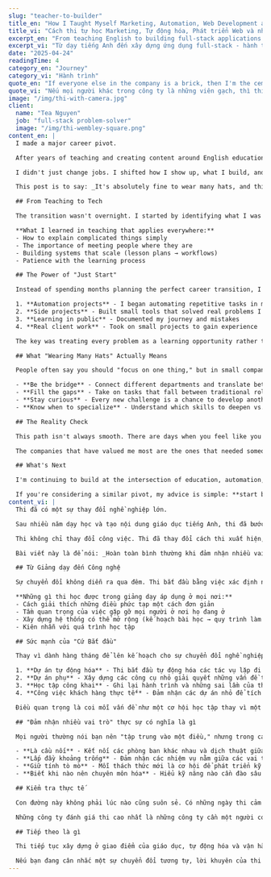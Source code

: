 ```yaml
---
slug: "teacher-to-builder"
title_en: "How I Taught Myself Marketing, Automation, Web Development and much more by...Doing It!"
title_vi: "Cách thi tự học Marketing, Tự động hóa, Phát triển Web và nhiều thứ khác bằng cách...Làm luôn!"
excerpt_en: "From teaching English to building full-stack applications - a journey of learning by doing"
excerpt_vi: "Từ dạy tiếng Anh đến xây dựng ứng dụng full-stack - hành trình học hỏi bằng cách thực hành"
date: "2025-04-24"
readingTime: 4
category_en: "Journey"
category_vi: "Hành trình"
quote_en: "If everyone else in the company is a brick, then I'm the cement: filling the gaps to make the whole structure solid."
quote_vi: "Nếu mọi người khác trong công ty là những viên gạch, thì thi là xi măng: lấp đầy những khoảng trống để làm cho toàn bộ cấu trúc vững chắc."
image: "/img/thi-with-camera.jpg"
client:
  name: "Tea Nguyen"
  job: "full-stack problem-solver"
  image: "/img/thi-wembley-square.png"
content_en: |
  I made a major career pivot.

  After years of teaching and creating content around English education, I stepped fully into the world of **operations, automation, and business transformation**. I took on a full-time role at a small company, and that experience has quietly but completely reshaped the way I think about impact.

  I didn't just change jobs. I shifted how I show up, what I build, and the kinds of problems I solve.

  This post is to say: _It's absolutely fine to wear many hats, and this is how it has worked out for me._

  ## From Teaching to Tech

  The transition wasn't overnight. I started by identifying what I was already good at - breaking down complex concepts, creating systematic approaches to learning, and helping people achieve their goals. These skills turned out to be incredibly transferable.

  **What I learned in teaching that applies everywhere:**
  - How to explain complicated things simply
  - The importance of meeting people where they are
  - Building systems that scale (lesson plans → workflows)
  - Patience with the learning process

  ## The Power of "Just Start"

  Instead of spending months planning the perfect career transition, I started small:

  1. **Automation projects** - I began automating repetitive tasks in my teaching work
  2. **Side projects** - Built small tools that solved real problems I encountered
  3. **Learning in public** - Documented my journey and mistakes
  4. **Real client work** - Took on small projects to gain experience

  The key was treating every problem as a learning opportunity rather than a roadblock.

  ## What "Wearing Many Hats" Actually Means

  People often say you should "focus on one thing," but in small companies and startups, versatility is valuable. Here's what I've learned about being multi-skilled:

  - **Be the bridge** - Connect different departments and translate between technical and business needs
  - **Fill the gaps** - Take on tasks that fall between traditional roles
  - **Stay curious** - Every new challenge is a chance to develop another skill
  - **Know when to specialize** - Understand which skills to deepen vs. which to keep surface-level

  ## The Reality Check

  This path isn't always smooth. There are days when you feel like you're not an expert in anything. But here's what I've discovered: **being adaptable and willing to learn is often more valuable than being perfect at one thing**.

  The companies that have valued me most are the ones that needed someone who could wear multiple hats effectively, not someone who was narrowly specialized.

  ## What's Next

  I'm continuing to build at the intersection of education, automation, and business operations. Each project teaches me something new, and I'm constantly surprised by how skills from teaching continue to inform everything I build.

  If you're considering a similar pivot, my advice is simple: **start building something, anything, today**. The path reveals itself as you walk it.
content_vi: |
  Thi đã có một sự thay đổi nghề nghiệp lớn.

  Sau nhiều năm dạy học và tạo nội dung giáo dục tiếng Anh, thi đã bước hoàn toàn vào thế giới **vận hành, tự động hóa và chuyển đổi kinh doanh**. Thi đảm nhận một vai trò toàn thời gian tại một công ty nhỏ, và trải nghiệm đó đã âm thầm nhưng hoàn toàn định hình lại cách thi nghĩ về tác động.

  Thi không chỉ thay đổi công việc. Thi đã thay đổi cách thi xuất hiện, những gì thi xây dựng, và những loại vấn đề thi giải quyết.

  Bài viết này là để nói: _Hoàn toàn bình thường khi đảm nhận nhiều vai trò, và đây là cách nó đã hoạt động với thi._

  ## Từ Giảng dạy đến Công nghệ

  Sự chuyển đổi không diễn ra qua đêm. Thi bắt đầu bằng việc xác định những gì thi đã giỏi - phân tích các khái niệm phức tạp, tạo ra các phương pháp tiếp cận có hệ thống để học tập, và giúp mọi người đạt được mục tiêu. Những kỹ năng này hóa ra cực kỳ có thể chuyển đổi.

  **Những gì thi học được trong giảng dạy áp dụng ở mọi nơi:**
  - Cách giải thích những điều phức tạp một cách đơn giản
  - Tầm quan trọng của việc gặp gỡ mọi người ở nơi họ đang ở
  - Xây dựng hệ thống có thể mở rộng (kế hoạch bài học → quy trình làm việc)
  - Kiên nhẫn với quá trình học tập

  ## Sức mạnh của "Cứ Bắt đầu"

  Thay vì dành hàng tháng để lên kế hoạch cho sự chuyển đổi nghề nghiệp hoàn hảo, thi bắt đầu từ những điều nhỏ:

  1. **Dự án tự động hóa** - Thi bắt đầu tự động hóa các tác vụ lặp đi lặp lại trong công việc giảng dạy
  2. **Dự án phụ** - Xây dựng các công cụ nhỏ giải quyết những vấn đề thực tế thi gặp phải
  3. **Học tập công khai** - Ghi lại hành trình và những sai lầm của thi
  4. **Công việc khách hàng thực tế** - Đảm nhận các dự án nhỏ để tích lũy kinh nghiệm

  Điều quan trọng là coi mỗi vấn đề như một cơ hội học tập thay vì một rào cản.

  ## "Đảm nhận nhiều vai trò" thực sự có nghĩa là gì

  Mọi người thường nói bạn nên "tập trung vào một điều," nhưng trong các công ty nhỏ và startup, tính linh hoạt là có giá trị. Đây là những gì thi đã học được về việc có nhiều kỹ năng:

  - **Là cầu nối** - Kết nối các phòng ban khác nhau và dịch thuật giữa nhu cầu kỹ thuật và kinh doanh
  - **Lấp đầy khoảng trống** - Đảm nhận các nhiệm vụ nằm giữa các vai trò truyền thống
  - **Giữ tính tò mò** - Mỗi thách thức mới là cơ hội để phát triển kỹ năng khác
  - **Biết khi nào nên chuyên môn hóa** - Hiểu kỹ năng nào cần đào sâu vs. kỹ năng nào giữ ở mức bề mặt

  ## Kiểm tra thực tế

  Con đường này không phải lúc nào cũng suôn sẻ. Có những ngày thi cảm thấy như mình không phải là chuyên gia về bất cứ điều gì. Nhưng đây là điều thi đã khám phá: **khả năng thích ứng và sẵn sàng học hỏi thường có giá trị hơn việc hoàn hảo ở một điều**.

  Những công ty đánh giá thi cao nhất là những công ty cần một người có thể đảm nhận nhiều vai trò hiệu quả, không phải một người chuyên môn hóa hẹp.

  ## Tiếp theo là gì

  Thi tiếp tục xây dựng ở giao điểm của giáo dục, tự động hóa và vận hành kinh doanh. Mỗi dự án dạy thi điều gì đó mới, và thi liên tục ngạc nhiên về cách các kỹ năng từ giảng dạy tiếp tục thông báo cho mọi thứ thi xây dựng.

  Nếu bạn đang cân nhắc một sự chuyển đổi tương tự, lời khuyên của thi rất đơn giản: **hãy bắt đầu xây dựng thứ gì đó, bất cứ thứ gì, hôm nay**. Con đường sẽ tự bộc lộ khi bạn đi trên đó.
---
```

